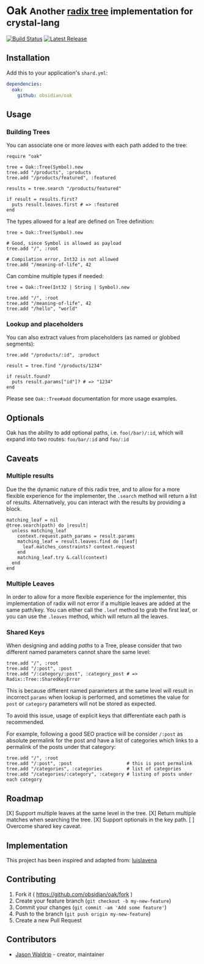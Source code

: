# Oak <small>Another [radix tree](https://en.wikipedia.org/wiki/Radix_tree) implementation for crystal-lang</small>

[![Build Status](https://img.shields.io/travis/obsidian/oak/master.svg)](https://travis-ci.org/obsidian/oak)
[![Latest Release](https://img.shields.io/github/release/obsidian/oak.svg)](https://github.com/obsidian/oak/releases)

## Installation

Add this to your application's `shard.yml`:

```yaml
dependencies:
  oak:
    github: obsidian/oak
```

## Usage

### Building Trees

You can associate one or more *leaves* with each path added to the tree:

```crystal
require "oak"

tree = Oak::Tree(Symbol).new
tree.add "/products", :products
tree.add "/products/featured", :featured

results = tree.search "/products/featured"

if result = results.first?
  puts result.leaves.first # => :featured
end
```

The types allowed for a leaf are defined on Tree definition:

```crystal
tree = Oak::Tree(Symbol).new

# Good, since Symbol is allowed as payload
tree.add "/", :root

# Compilation error, Int32 is not allowed
tree.add "/meaning-of-life", 42
```

Can combine multiple types if needed:

```crystal
tree = Oak::Tree(Int32 | String | Symbol).new

tree.add "/", :root
tree.add "/meaning-of-life", 42
tree.add "/hello", "world"
```

### Lookup and placeholders

You can also extract values from placeholders (as named or globbed segments):

```crystal
tree.add "/products/:id", :product

result = tree.find "/products/1234"

if result.found?
  puts result.params["id"]? # => "1234"
end
```

Please see `Oak::Tree#add` documentation for more usage examples.

## Optionals

Oak has the ability to add optional paths, i.e. `foo(/bar)/:id`, which will expand
into two routes: `foo/bar/:id` and `foo/:id`

## Caveats

### Multiple results

Due the the dynamic nature of this radix tree, and to allow for a more flexible
experience for the implementer, the `.search` method will return a list of results.
Alternatively, you can interact with the results by providing a block.

```crystal
matching_leaf = nil
@tree.search(path) do |result|
  unless matching_leaf
    context.request.path_params = result.params
    matching_leaf = result.leaves.find do |leaf|
      leaf.matches_constraints? context.request
    end
    matching_leaf.try &.call(context)
  end
end
```

### Multiple Leaves

In order to allow for a more flexible experience for the implementer, this
implementation of radix will not error if a multiple leaves are added at the
same path/key. You can either call the `.leaf` method to grab the first leaf,
or you can use the `.leaves` method, which will return all the leaves.

### Shared Keys

When designing and adding *paths* to a Tree, please consider that two different
named parameters cannot share the same level:

```crystal
tree.add "/", :root
tree.add "/:post", :post
tree.add "/:category/:post", :category_post # => Radix::Tree::SharedKeyError
```

This is because different named parameters at the same level will result in
incorrect `params` when lookup is performed, and sometimes the value for
`post` or `category` parameters will not be stored as expected.

To avoid this issue, usage of explicit keys that differentiate each path is
recommended.

For example, following a good SEO practice will be consider `/:post` as
absolute permalink for the post and have a list of categories which links to
a permalink of the posts under that category:

```crystal
tree.add "/", :root
tree.add "/:post", :post                    # this is post permalink
tree.add "/categories", :categories         # list of categories
tree.add "/categories/:category", :category # listing of posts under each category
```
## Roadmap

[X] Support multiple leaves at the same level in the tree.
[X] Return multiple matches when searching the tree.
[X] Support optionals in the key path.
[ ] Overcome shared key caveat.

## Implementation

This project has been inspired and adapted from:
[luislavena](https://github.com/luislavena/radix)

## Contributing

1. Fork it ( https://github.com/obsidian/oak/fork )
2. Create your feature branch (`git checkout -b my-new-feature`)
3. Commit your changes (`git commit -am 'Add some feature'`)
4. Push to the branch (`git push origin my-new-feature`)
5. Create a new Pull Request

## Contributors

- [Jason Waldrip](https://github.com/jwaldrip) - creator, maintainer
